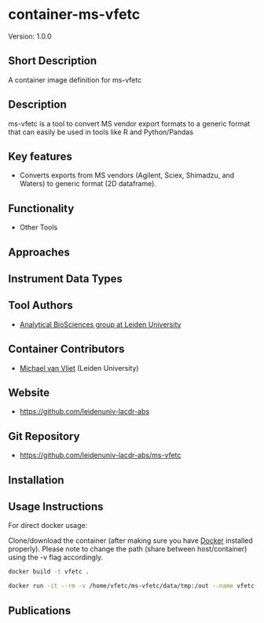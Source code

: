 # container-ms-vfetc
Version: 1.0.0

## Short Description

A container image definition for ms-vfetc

## Description

ms-vfetc is a tool to convert MS vendor export formats to a generic format that can easily be used in tools like R and Python/Pandas 

## Key features

- Converts exports from MS vendors (Agilent, Sciex, Shimadzu, and Waters) to generic format (2D dataframe).

## Functionality

- Other Tools

## Approaches
  
## Instrument Data Types

## Tool Authors

- [Analytical BioSciences group at Leiden University](http://analyticalbiosciences.nl/)

## Container Contributors

- [Michael van Vliet](https://github.com/orgs/leidenuniv-lacdr-abs/people/michaelvanvliet) (Leiden University)

## Website

- https://github.com/leidenuniv-lacdr-abs


## Git Repository

- https://github.com/leidenuniv-lacdr-abs/ms-vfetc

## Installation 

## Usage Instructions

For direct docker usage:

Clone/download the container (after making sure you have [Docker](https://www.docker.com/products) installed properly). Please note to change the path (share between host/container) using the -v flag accordingly.

```bash
docker build -t vfetc .
```

```bash
docker run -it --rm -v /home/vfetc/ms-vfetc/data/tmp:/out --name vfetc-running vfetc files=data/vendor/agilent/example_batch1.txt,data/vendor/agilent/example_batch2.txt outputfile=/out/agilent.txt 
```

## Publications
